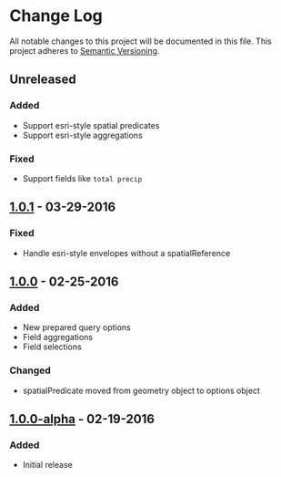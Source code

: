 # Change Log
All notable changes to this project will be documented in this file.
This project adheres to [Semantic Versioning](http://semver.org/).

## Unreleased
### Added
* Support esri-style spatial predicates
* Support esri-style aggregations

### Fixed
* Support fields like `total precip`

## [1.0.1] - 03-29-2016
### Fixed
* Handle esri-style envelopes without a spatialReference

## [1.0.0] - 02-25-2016
### Added
* New prepared query options
* Field aggregations
* Field selections

### Changed
* spatialPredicate moved from geometry object to options object

## [1.0.0-alpha] - 02-19-2016
### Added
* Initial release

[1.0.1]: https://github.com/dmfenton/winnow/compare/v1.0.0..v1.0.1
[1.0.0]: https://github.com/dmfenton/winnow/compare/v1.0.0-alpha..v1.0.0
[1.0.0-alpha]: https://github.com/dmfenton/winnow/releases/tag/v1.0.0-alpha
